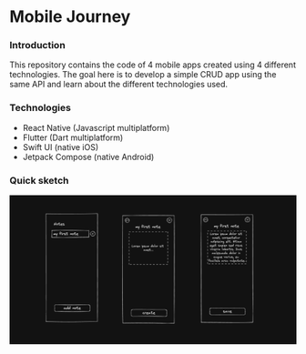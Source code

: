 # Mobile Journey

### Introduction

This repository contains the code of 4 mobile apps created using 4 different technologies. The goal here is to develop a simple CRUD app using the same API and learn about the different technologies used. 

### Technologies

- React Native (Javascript multiplatform)
- Flutter (Dart multiplatform)
- Swift UI (native iOS)
- Jetpack Compose (native Android)

### Quick sketch

![sketch](sketch.png)